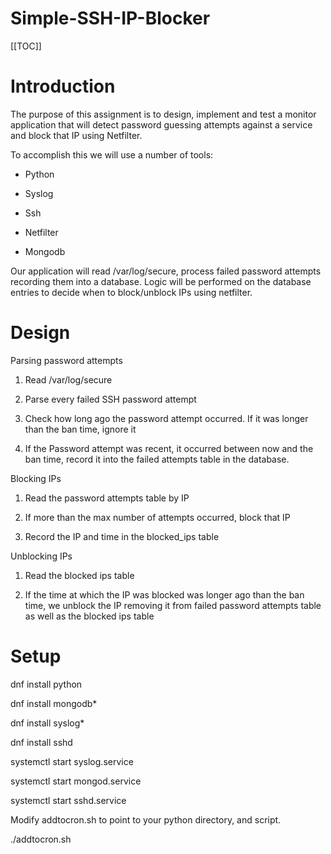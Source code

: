 # Simple-SSH-IP-Blocker

[[TOC]]

# Introduction 

The purpose of this assignment is to design, implement and test a monitor application that will detect password guessing attempts against a service and block that IP using Netfilter. 

To accomplish this we will use a number of tools: 

* Python

* Syslog

* Ssh

* Netfilter

* Mongodb 

Our application will read /var/log/secure, process failed password attempts recording them into a database. Logic will be performed on the database entries to decide when to block/unblock IPs using netfilter. 

# Design

Parsing password attempts

1. Read /var/log/secure 

2. Parse every failed SSH password attempt

3. Check how long ago the password attempt occurred. If it was longer than the ban time, ignore it

4. If the Password attempt was recent, it occurred between now and the ban time, record it into the failed attempts table in the database.

Blocking IPs

1. Read the password attempts table by IP

2. If more than the max number of attempts occurred, block that IP

3. Record the IP and time in the blocked_ips table

Unblocking IPs

1. Read the blocked ips table

2. If the time at which the IP was blocked was longer ago than the ban time, we unblock the IP removing it from failed password attempts table as well as the blocked ips table

# Setup 

dnf install python

dnf install mongodb*

dnf install syslog*

dnf install sshd

systemctl start syslog.service

systemctl start mongod.service

systemctl start sshd.service

Modify addtocron.sh to point to your python directory, and script.

./addtocron.sh

